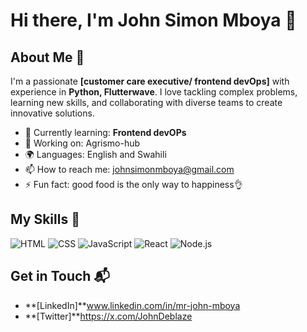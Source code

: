 # Hi there, I'm John Simon Mboya 👋



## About Me 🚀

I'm a passionate **[customer care executive/ frontend devOps]** with experience in **Python, Flutterwave**. I love tackling complex problems, learning new skills, and collaborating with diverse teams to create innovative solutions.

- 🌱 Currently learning: **Frontend devOPs**
- 🔭 Working on: Agrismo-hub
- 🌍 Languages: English and Swahili
- 📫 How to reach me: johnsimonmboya@gmail.com
- ⚡ Fun fact: good food is the only way to happiness👌

## My Skills 🧠

![HTML](https://img.shields.io/badge/-HTML-E34F26?style=flat-square&logo=html5&logoColor=white)
![CSS](https://img.shields.io/badge/-CSS-1572B6?style=flat-square&logo=css3&logoColor=white)
![JavaScript](https://img.shields.io/badge/-JavaScript-F7DF1E?style=flat-square&logo=javascript&logoColor=black)
![React](https://img.shields.io/badge/-React-61DAFB?style=flat-square&logo=react&logoColor=black)
![Node.js](https://img.shields.io/badge/-Node.js-339933?style=flat-square&logo=node.js&logoColor=white)



## Get in Touch 📬

- **[LinkedIn]**www.linkedin.com/in/mr-john-mboya
- **[Twitter]**https://x.com/JohnDeblaze


